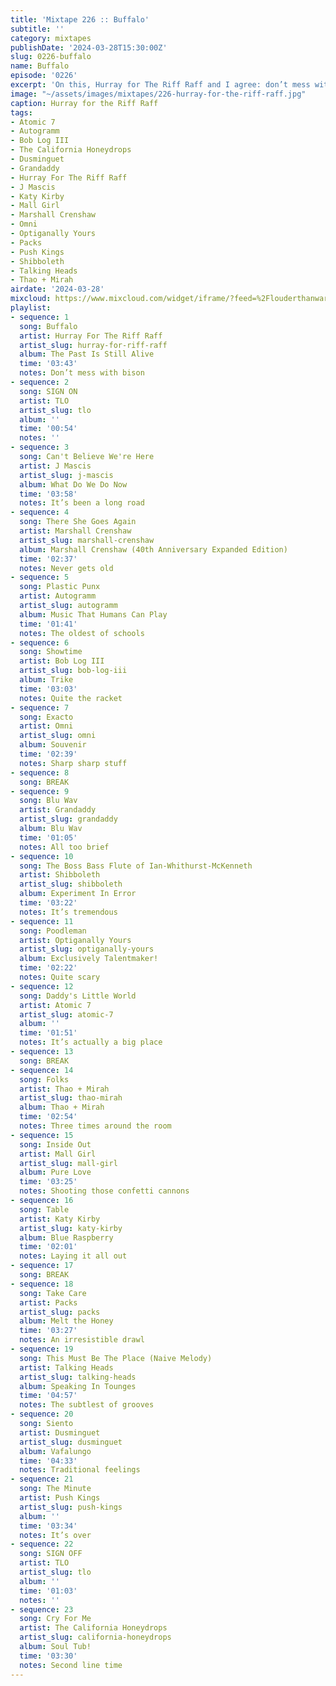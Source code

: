 ```yaml
---
title: 'Mixtape 226 :: Buffalo'
subtitle: ''
category: mixtapes
publishDate: '2024-03-28T15:30:00Z'
slug: 0226-buffalo
name: Buffalo
episode: '0226'
excerpt: 'On this, Hurray for The Riff Raff and I agree: don’t mess with bison.'
image: "~/assets/images/mixtapes/226-hurray-for-the-riff-raff.jpg"
caption: Hurray for the Riff Raff
tags:
- Atomic 7
- Autogramm
- Bob Log III
- The California Honeydrops
- Dusminguet
- Grandaddy
- Hurray For The Riff Raff
- J Mascis
- Katy Kirby
- Mall Girl
- Marshall Crenshaw
- Omni
- Optiganally Yours
- Packs
- Push Kings
- Shibboleth
- Talking Heads
- Thao + Mirah
airdate: '2024-03-28'
mixcloud: https://www.mixcloud.com/widget/iframe/?feed=%2Flouderthanwar%2Fthe-mixtape-226-buffalo-2024-03-28%2F&hide_artwork=1&hide_cover=1
playlist:
- sequence: 1
  song: Buffalo
  artist: Hurray For The Riff Raff
  artist_slug: hurray-for-riff-raff
  album: The Past Is Still Alive
  time: '03:43'
  notes: Don’t mess with bison
- sequence: 2
  song: SIGN ON
  artist: TLO
  artist_slug: tlo
  album: ''
  time: '00:54'
  notes: ''
- sequence: 3
  song: Can't Believe We're Here
  artist: J Mascis
  artist_slug: j-mascis
  album: What Do We Do Now
  time: '03:58'
  notes: It’s been a long road
- sequence: 4
  song: There She Goes Again
  artist: Marshall Crenshaw
  artist_slug: marshall-crenshaw
  album: Marshall Crenshaw (40th Anniversary Expanded Edition)
  time: '02:37'
  notes: Never gets old
- sequence: 5
  song: Plastic Punx
  artist: Autogramm
  artist_slug: autogramm
  album: Music That Humans Can Play
  time: '01:41'
  notes: The oldest of schools
- sequence: 6
  song: Showtime
  artist: Bob Log III
  artist_slug: bob-log-iii
  album: Trike
  time: '03:03'
  notes: Quite the racket
- sequence: 7
  song: Exacto
  artist: Omni
  artist_slug: omni
  album: Souvenir
  time: '02:39'
  notes: Sharp sharp stuff
- sequence: 8
  song: BREAK
- sequence: 9
  song: Blu Wav
  artist: Grandaddy
  artist_slug: grandaddy
  album: Blu Wav
  time: '01:05'
  notes: All too brief
- sequence: 10
  song: The Boss Bass Flute of Ian-Whithurst-McKenneth
  artist: Shibboleth
  artist_slug: shibboleth
  album: Experiment In Error
  time: '03:22'
  notes: It’s tremendous
- sequence: 11
  song: Poodleman
  artist: Optiganally Yours
  artist_slug: optiganally-yours
  album: Exclusively Talentmaker!
  time: '02:22'
  notes: Quite scary
- sequence: 12
  song: Daddy's Little World
  artist: Atomic 7
  artist_slug: atomic-7
  album: ''
  time: '01:51'
  notes: It’s actually a big place
- sequence: 13
  song: BREAK
- sequence: 14
  song: Folks
  artist: Thao + Mirah
  artist_slug: thao-mirah
  album: Thao + Mirah
  time: '02:54'
  notes: Three times around the room
- sequence: 15
  song: Inside Out
  artist: Mall Girl
  artist_slug: mall-girl
  album: Pure Love
  time: '03:25'
  notes: Shooting those confetti cannons
- sequence: 16
  song: Table
  artist: Katy Kirby
  artist_slug: katy-kirby
  album: Blue Raspberry
  time: '02:01'
  notes: Laying it all out
- sequence: 17
  song: BREAK
- sequence: 18
  song: Take Care
  artist: Packs
  artist_slug: packs
  album: Melt the Honey
  time: '03:27'
  notes: An irresistible drawl
- sequence: 19
  song: This Must Be The Place (Naive Melody)
  artist: Talking Heads
  artist_slug: talking-heads
  album: Speaking In Tounges
  time: '04:57'
  notes: The subtlest of grooves
- sequence: 20
  song: Siento
  artist: Dusminguet
  artist_slug: dusminguet
  album: Vafalungo
  time: '04:33'
  notes: Traditional feelings
- sequence: 21
  song: The Minute
  artist: Push Kings
  artist_slug: push-kings
  album: ''
  time: '03:34'
  notes: It’s over
- sequence: 22
  song: SIGN OFF
  artist: TLO
  artist_slug: tlo
  album: ''
  time: '01:03'
  notes: ''
- sequence: 23
  song: Cry For Me
  artist: The California Honeydrops
  artist_slug: california-honeydrops
  album: Soul Tub!
  time: '03:30'
  notes: Second line time
---
```


